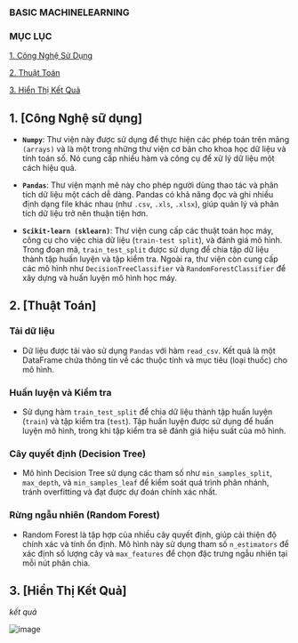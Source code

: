 ### BASIC MACHINELEARNING
### MỤC LỤC 

[1. Công Nghệ Sử Dụng](#CongNgheSuDung)

[2. Thuật Toán](#ThuatToan)

[3. Hiển Thị Kết Quả](#hienthiketqua)
<a name ="CongNgheSuDung"></a>
## 1. [Công Nghệ sữ dụng]
- **`Numpy`**: Thư viện này được sử dụng để thực hiện các phép toán trên mảng `(arrays)` và là một trong những thư viện cơ bản cho khoa học dữ liệu và tính toán số. Nó cung cấp nhiều hàm và công cụ để xử lý dữ liệu một cách hiệu quả.

- **`Pandas`**: Thư viện mạnh mẽ này cho phép người dùng thao tác và phân tích dữ liệu một cách dễ dàng. Pandas có khả năng đọc và ghi nhiều định dạng file khác nhau (như `.csv`, `.xls`, `.xlsx`), giúp quản lý và phân tích dữ liệu trở nên thuận tiện hơn.

- **`Scikit-learn (sklearn)`**: Thư viện cung cấp các thuật toán học máy, công cụ cho việc chia dữ liệu (`train-test split`), và đánh giá mô hình. Trong đoạn mã, `train_test_split` được sử dụng để chia tập dữ liệu thành tập huấn luyện và tập kiểm tra. Ngoài ra, thư viện còn cung cấp các mô hình như `DecisionTreeClassifier` và `RandomForestClassifier` để xây dựng và huấn luyện mô hình học máy.

<a name ="ThuatToan"></a>
## 2. [Thuật Toán]

### Tải dữ liệu
- Dữ liệu được tải vào sử dụng `Pandas` với hàm `read_csv`. Kết quả là một DataFrame chứa thông tin về các thuộc tính và mục tiêu (loại thuốc) cho mô hình.

### Huấn luyện và Kiểm tra
- Sử dụng hàm `train_test_split` để chia dữ liệu thành tập huấn luyện (`train`) và tập kiểm tra (`test`). Tập huấn luyện được sử dụng để huấn luyện mô hình, trong khi tập kiểm tra sẽ đánh giá hiệu suất của mô hình.

### Cây quyết định (Decision Tree)
- Mô hình Decision Tree sử dụng các tham số như `min_samples_split`, `max_depth`, và `min_samples_leaf` để kiểm soát quá trình phân nhánh, tránh overfitting và đạt được dự đoán chính xác nhất.

### Rừng ngẫu nhiên (Random Forest)
- Random Forest là tập hợp của nhiều cây quyết định, giúp cải thiện độ chính xác và tính ổn định. Mô hình này sử dụng tham số `n_estimators` để xác định số lượng cây và `max_features` để chọn đặc trưng ngẫu nhiên tại mỗi nút phân chia.

<a name ="hienthiketqua"></a>
 ## 3. [Hiển Thị Kết Quả]

 *kết quả*
 
 ![image](https://github.com/user-attachments/assets/f178b749-2fa6-48bd-9daa-ad12d53ccf31)


 
